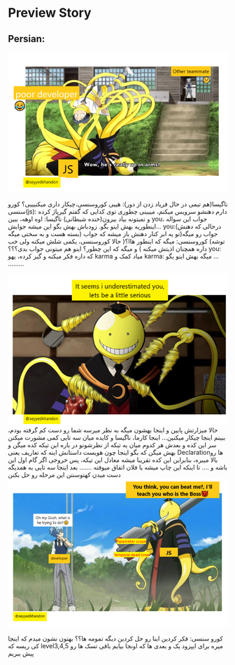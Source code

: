 # Preview Story

## Persian:

<div style="text-align:center"><img alt="Javascript Hoist the right way assasin level" src="../../assets/banner-episode0.png"></div>

ناگیسا(هم تیمی در حال فریاد زدن از دور): هییی کوروسنسی،چیکار داری میکنیییی؟
کورو سنسی(js): دارم دهنشو سرویس میکنم، میبینی چطوری توی کدایی که گفتم گیرپاژ کرده و نمیتونه بیاد بیرون(خنده شیطانی)
ناگیسا: اوه اوهه، ببین you، جواب این سواله اینطوریه بهش اینو بگو. زودباش بهش بگو این میشه جوابش...
you:(درحالی که دهنش بسته هست و به سختی میگه) جواب رو میگه(تو یه ابر کنار دهنش باز میشه که جواب توشه)
کوروسنسی: میگه که اینطور هاا؟( حالا کوروسنسی، یکمی شلش میکنه ولی خب داره همچنان اذیتش میکنه ) و میگه که این چطور؟ اینو هم میتونی جواب بدی؟؟؟
you: که داره فکر میکنه و گیر کرده، یهو karma میاد کمک و
karma: میگه بهش اینو بگو ...
.........

<div style="text-align:center"><img alt="Javascript Hoist the right way assasin level" src="../../assets/episode0_attacks2.png" ></div>
حالا میزارتش پایین و اینجا بهشون میگه به نظر میرسه شما رو دست کم گرفته بودم، ببینم اینجا چیکار میکنین...
اینجا کارما،  ناگیسا و کایده میان سه تایی کمی مشورت میکنن سر این کده و بعدش هر کدوم  میان یه تیکه از نظرشونو در باره این تیکه کده میگن و بهش میگن که بگو اینجا چون هویست داستانش اینه که تعاریف یعنی Declarationها رو بالا
میبره، بنابراین این کده تقریبا میشه معادل این تیکه، پس خروجی اگر گام اول این باشه و .... تا اینکه این چاپ میشه یا فلان اتفاق میوفته
.......
بعد اینجا سه تایی به همدیگه دست میدن کهتوسنتن این مرحله رو حل بکنن
<div style="text-align:center"><img alt="Javascript Hoist the right way assasin level" src="../../assets/episode0_attacks3.png" ></div>

کورو سنسی: فکر کردین اینا رو حل کردین دیگه تمومه ها؟؟ بهتون نشون میدم که اینجا کی ریسه
که level3,4,5
میره برای ایپزود یک و بعدی ها که اونجا بیایم باقی تسک ها رو پیش ببریم
